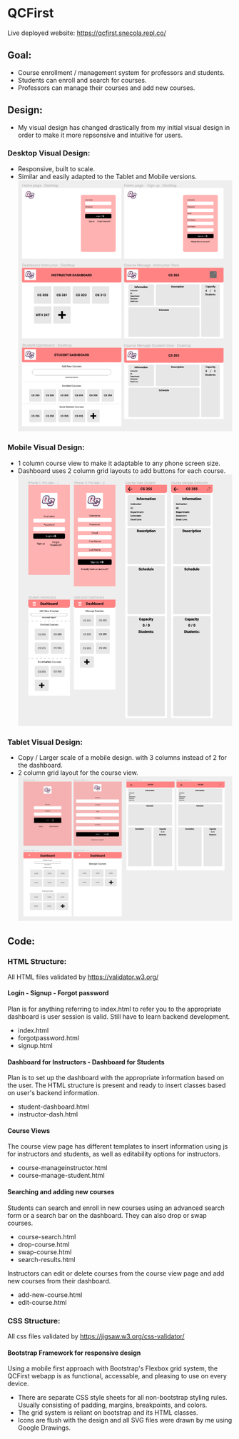 # QCFirst

Live deployed website:
https://qcfirst.snecola.repl.co/

## Goal:

- Course enrollment / management system for professors and students.
- Students can enroll and search for courses.
- Professors can manage their courses and add new courses.

## Design:

- My visual design has changed drastically from my initial visual design in order to make it more repsonsive and intuitive for users.

### Desktop Visual Design:

- Responsive, built to scale.
- Similar and easily adapted to the Tablet and Mobile versions.
  ![DesktopDash](https://github.com/snecola/qcfirst/blob/main/Visual%20Design/Desktop%20Visual%20Design.png?raw=true)

### Mobile Visual Design:

- 1 column course view to make it adaptable to any phone screen size.
- Dashboard uses 2 column grid layouts to add buttons for each course.
  ![MobileDash](https://github.com/snecola/qcfirst/blob/main/Visual%20Design/Mobile%20Visual%20Design.png?raw=true)

### Tablet Visual Design:

- Copy / Larger scale of a mobile design. with 3 columns instead of 2 for the dashboard.
- 2 column grid layout for the course view.
  ![TabletDash](https://github.com/snecola/qcfirst/blob/main/Visual%20Design/Tablet%20Visual%20Design.png?raw=true)

## Code:

### HTML Structure:

All HTML files validated by https://validator.w3.org/

#### Login - Signup - Forgot password

Plan is for anything referring to index.html to refer you to the appropriate dashboard is user session is valid. Still have to learn backend development.

- index.html
- forgotpassword.html
- signup.html

#### Dashboard for Instructors - Dashboard for Students

Plan is to set up the dashboard with the appropriate information based on the user.
The HTML structure is present and ready to insert classes based on user's backend information.

- student-dashboard.html
- instructor-dash.html

#### Course Views

The course view page has different templates to insert information using js for instructors and students, as well as editability options for instructors.

- course-manageinstructor.html
- course-manage-student.html

#### Searching and adding new courses

Students can search and enroll in new courses using an advanced search form or a search bar on the dashboard. They can also drop or swap courses.

- course-search.html
- drop-course.html
- swap-course.html
- search-results.html

Instructors can edit or delete courses from the course view page and add new courses from their dashboard.

- add-new-course.html
- edit-course.html

### CSS Structure:

All css files validated by https://jigsaw.w3.org/css-validator/

#### Bootstrap Framework for responsive design

Using a mobile first approach with Bootstrap's Flexbox grid system, the QCFirst webapp is as functional, accessable, and pleasing to use on every device.

- There are separate CSS style sheets for all non-bootstrap styling rules. Usually consisting of padding, margins, breakpoints, and colors.
- The grid system is reliant on bootstrap and its HTML classes.
- Icons are flush with the design and all SVG files were drawn by me using Google Drawings.
